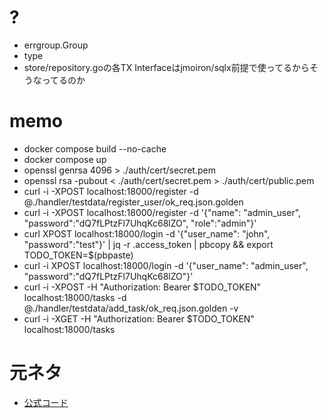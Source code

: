 

# ?
 * errgroup.Group
 * type
 * store/repository.goの各TX Interfaceはjmoiron/sqlx前提で使ってるからそうなってるのか

# memo
 * docker compose build --no-cache
 * docker compose up
 * openssl genrsa 4096 > ./auth/cert/secret.pem
 * openssl rsa -pubout < ./auth/cert/secret.pem > ./auth/cert/public.pem
 * curl -i -XPOST localhost:18000/register -d @./handler/testdata/register_user/ok_req.json.golden
 * curl -i -XPOST localhost:18000/register -d '{"name": "admin_user", "password":"dQ7fLPtzFl7UhqKc68lZO", "role":"admin"}'
 * curl XPOST localhost:18000/login -d '{"user_name": "john", "password":"test"}' | jq -r .access_token | pbcopy && export TODO_TOKEN=$(pbpaste)
 * curl -i XPOST localhost:18000/login -d '{"user_name": "admin_user", "password":"dQ7fLPtzFl7UhqKc68lZO"}'
 * curl -i -XPOST -H "Authorization: Bearer $TODO_TOKEN" localhost:18000/tasks -d @./handler/testdata/add_task/ok_req.json.golden -v
 * curl -i -XGET -H "Authorization: Bearer $TODO_TOKEN" localhost:18000/tasks


# 元ネタ
 * [公式コード](https://github.com/budougumi0617/go_todo_app)